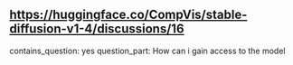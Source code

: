 ## https://huggingface.co/CompVis/stable-diffusion-v1-4/discussions/16

contains_question: yes
question_part: How can i gain access to the model